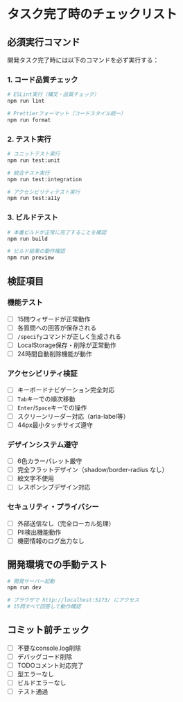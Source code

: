 # タスク完了時のチェックリスト

## 必須実行コマンド
開発タスク完了時には以下のコマンドを必ず実行する：

### 1. コード品質チェック
```bash
# ESLint実行（構文・品質チェック）
npm run lint

# Prettierフォーマット（コードスタイル統一）
npm run format
```

### 2. テスト実行
```bash
# ユニットテスト実行
npm run test:unit

# 統合テスト実行
npm run test:integration

# アクセシビリティテスト実行
npm run test:a11y
```

### 3. ビルドテスト
```bash
# 本番ビルドが正常に完了することを確認
npm run build

# ビルド結果の動作確認
npm run preview
```

## 検証項目

### 機能テスト
- [ ] 15問ウィザードが正常動作
- [ ] 各質問への回答が保存される
- [ ] `/specify`コマンドが正しく生成される
- [ ] LocalStorage保存・削除が正常動作
- [ ] 24時間自動削除機能が動作

### アクセシビリティ検証
- [ ] キーボードナビゲーション完全対応
- [ ] `Tab`キーでの順次移動
- [ ] `Enter`/`Space`キーでの操作
- [ ] スクリーンリーダー対応（aria-label等）
- [ ] 44px最小タッチサイズ遵守

### デザインシステム遵守
- [ ] 6色カラーパレット厳守
- [ ] 完全フラットデザイン（shadow/border-radius なし）
- [ ] 絵文字不使用
- [ ] レスポンシブデザイン対応

### セキュリティ・プライバシー
- [ ] 外部送信なし（完全ローカル処理）
- [ ] PII検出機能動作
- [ ] 機密情報のログ出力なし

## 開発環境での手動テスト
```bash
# 開発サーバー起動
npm run dev

# ブラウザで http://localhost:5173/ にアクセス
# 15問すべて回答して動作確認
```

## コミット前チェック
- [ ] 不要なconsole.log削除
- [ ] デバッグコード削除
- [ ] TODOコメント対応完了
- [ ] 型エラーなし
- [ ] ビルドエラーなし
- [ ] テスト通過